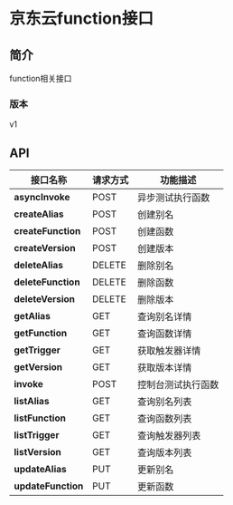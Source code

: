 # 京东云function接口


## 简介
function相关接口


### 版本
v1


## API
|接口名称|请求方式|功能描述|
|---|---|---|
|**asyncInvoke**|POST|异步测试执行函数|
|**createAlias**|POST|创建别名|
|**createFunction**|POST|创建函数|
|**createVersion**|POST|创建版本|
|**deleteAlias**|DELETE|删除别名|
|**deleteFunction**|DELETE|删除函数|
|**deleteVersion**|DELETE|删除版本|
|**getAlias**|GET|查询别名详情|
|**getFunction**|GET|查询函数详情|
|**getTrigger**|GET|获取触发器详情|
|**getVersion**|GET|获取版本详情|
|**invoke**|POST|控制台测试执行函数|
|**listAlias**|GET|查询别名列表|
|**listFunction**|GET|查询函数列表|
|**listTrigger**|GET|查询触发器列表|
|**listVersion**|GET|查询版本列表|
|**updateAlias**|PUT|更新别名|
|**updateFunction**|PUT|更新函数|
